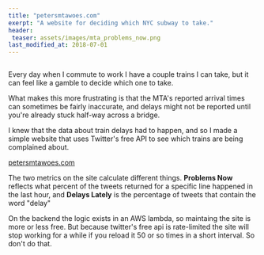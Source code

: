 ```yaml
---
title: "petersmtawoes.com" 
exerpt: "A website for deciding which NYC subway to take." 
header:
 teaser: assets/images/mta_problems_now.png
last_modified_at: 2018-07-01
---
```


<img src="{{ site.url }}{{ site.baseurl }}/assets/images/mta_problems_now.png" alt="">

Every day when I commute to work I have a couple trains I can take, but it can feel like a gamble to decide which one to take. 

What makes this more frustrating is that the MTA's reported arrival times can sometimes be fairly inaccurate, and delays might not be reported until you're already stuck half-way across a bridge. 

I knew that the data about train delays had to happen, and so I made a simple website that uses Twitter's free API to see which trains are being complained about. 

<a href="petersmtawoes.com"> petersmtawoes.com </a>

The two metrics on the site calculate different things. **Problems Now** reflects what percent of the tweets returned for a specific line happened in the last hour, and **Delays Lately** is the percentage of tweets that contain the word "delay"

On the backend the logic exists in an AWS lambda, so maintaing the site is more or less free. But because twitter's free api is rate-limited the site will stop working for a while if you reload it 50 or so times in a short interval. So don't do that.  